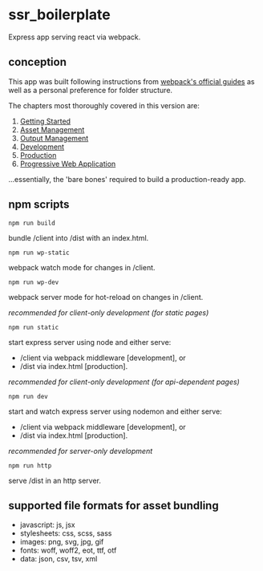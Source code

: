 # ssr_boilerplate

Express app serving react via webpack.

## conception

This app was built following instructions from [webpack's official guides](https://webpack.js.org/guides/) as well as a personal preference for folder structure.

The chapters most thoroughly covered in this version are:

1. [Getting Started](https://webpack.js.org/guides/getting-started/)
2. [Asset Management](https://webpack.js.org/guides/asset-management/)
3. [Output Management](https://webpack.js.org/guides/output-management/)
4. [Development](https://webpack.js.org/guides/development/)
5. [Production](https://webpack.js.org/guides/production/)
6. [Progressive Web Application](https://webpack.js.org/guides/progressive-web-application/)

...essentially, the 'bare bones' required to build a production-ready app.

## npm scripts

`npm run build`

bundle /client into /dist with an index.html.

`npm run wp-static`

webpack watch mode for changes in /client.

`npm run wp-dev`

webpack server mode for hot-reload on changes in /client.

_recommended for client-only development (for static pages)_

`npm run static`

start express server using node and either serve:

- /client via webpack middleware [development], or
- /dist via index.html [production].

_recommended for client-only development (for api-dependent pages)_

`npm run dev`

start and watch express server using nodemon and either serve:

- /client via webpack middleware [development], or
- /dist via index.html [production].

_recommended for server-only development_

`npm run http`

serve /dist in an http server.

## supported file formats for asset bundling

- javascript: js, jsx
- stylesheets: css, scss, sass
- images: png, svg, jpg, gif
- fonts: woff, woff2, eot, ttf, otf
- data: json, csv, tsv, xml
